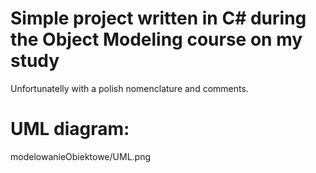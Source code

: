 # Simple project written in C# during the Object Modeling course on my study
Unfortunatelly with a polish nomenclature and comments.

# UML diagram:
modelowanieObiektowe/UML.png
 

